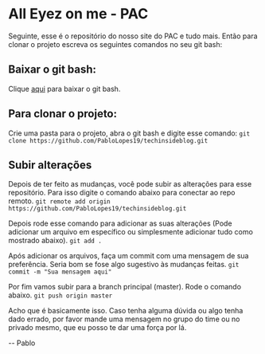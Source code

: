 # All Eyez on me - PAC

Seguinte, esse é o repositório do nosso site do PAC e tudo mais. Então para clonar o projeto escreva os seguintes comandos no seu git bash:

## Baixar o git bash:

Clique [aqui](https://git-scm.com/downloads) para baixar o git bash.


## Para clonar o projeto:
Crie uma pasta para o projeto, abra o git bash e digite esse comando:
``git clone https://github.com/PabloLopes19/techinsideblog.git``

## Subir alterações
Depois de ter feito as mudanças, você pode subir as alterações para esse repositório. Para isso digite o comando abaixo para conectar ao repo remoto.
``git remote add origin https://github.com/PabloLopes19/techinsideblog.git``

Depois rode esse comando para adicionar as suas alterações (Pode adicionar um arquivo em específico ou simplesmente adicionar tudo como mostrado abaixo).
``git add .``

Após adicionar os arquivos, faça um commit com uma mensagem de sua preferência. Seria bom se fose algo sugestivo às mudanças feitas.
``git commit -m "Sua mensagem aqui"``

Por fim vamos subir para a branch principal (master). Rode o comando abaixo.
``git push origin master``

Acho que é basicamente isso. Caso tenha alguma dúvida ou algo tenha dado errado, por favor mande uma mensagem no grupo do time ou no privado mesmo, que eu posso te dar uma força por lá.

-- Pablo
